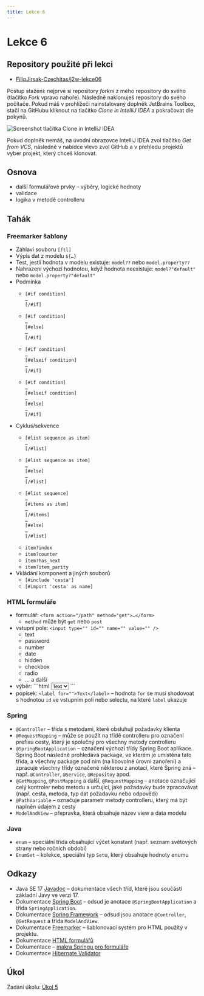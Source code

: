 ```yaml
---
title: Lekce 6
---
```


# Lekce 6

## Repository použité při lekci

* [FilipJirsak-Czechitas/j2w-lekce06](https://github.com/FilipJirsak-Czechitas/j2w-lekce06)

Postup stažení: nejprve si repository *forkni* z mého repository do svého (tlačítko *Fork* vpravo nahoře). Následně naklonuješ repository do svého počítače.
Pokud máš v prohlížeči nainstalovaný doplněk JetBrains Toolbox, stačí na GitHubu kliknout na tlačítko *Clone in IntelliJ IDEA* a pokračovat dle pokynů.

![Screenshot tlačítka Clone in IntelliJ IDEA](img/lekce-2/GitHub-Toolbox.png)

Pokud doplněk nemáš, na úvodní obrazovce IntelliJ IDEA zvol tlačítko *Get from VCS*, následně v nabídce vlevo zvol GitHub a v přehledu projektů vyber projekt,
který chceš klonovat.

## Osnova
* další formulářové prvky – výběry, logické hodnoty
* validace  
* logika v metodě controlleru

## Tahák

### Freemarker šablony

* Záhlaví souboru `[ftl]`
* Výpis dat z modelu `${…}`
* Test, jestli hodnota v modelu existuje: `model??` nebo `model.property??`
* Nahrazení výchozí hodnotou, když hodnota neexistuje: `model?"default"` nebo `model.property?"default"`
* Podmínka
  * ```
    [#if condition]
    …
    [/#if]
    ```
  * ```
    [#if condition]
    …
    [#else]
    …
    [/#if]
    ```
  * ```
    [#if condition]
    …
    [#elseif condition]
    …
    [/#if]
    ```
  * ```
    [#if condition]
    …
    [#elseif condition]
    …
    [#else]
    …
    [/#if]
    ```
* Cyklus/sekvence
  * ```
    [#list sequence as item]
    …
    [/#list]
    ``` 
  * ```
    [#list sequence as item]
    …
    [#else]
    …
    [/#list]
    ```
  * ```
    [#list sequence]
    …
    [#items as item]
    …
    [/#items]
    …
    [#else]
    …
    [/#list]
    ```
  * `item?index`
  * `item?counter`
  * `item?has_next`
  * `item?item_parity`
* Vkládání komponent a jiných souborů
  * `[#include 'cesta']`
  * `[#import 'cesta' as name]`

### HTML formuláře
* formulář: `<form action="/path" method="get">…</form>`
  * `method` může být `get` nebo `post`
* vstupní pole: `<input type="" id="" name="" value="" />`
  * text
  * password
  * number
  * date
  * hidden
  * checkbox
  * radio
  * … a další
* výběr: ```html
  <select id="" name="">
    <option value="">Text</option>
  </select>
  ```
* popisek: `<label for="">Text</label>` – hodnota `for` se musí shodovoat s hodnotou `id` ve vstupním poli nebo selectu, na které `label` ukazuje

### Spring

* `@Controller` – třída s metodami, které obsluhují požadavky klienta
* `@RequestMapping` – může se použít na třídě controlleru pro označení prefixu cesty, který je společný pro všechny metody controlleru
* `@SpringBootApplication` – označení výchozí třídy Spring Boot aplikace. Spring Boot následně prohledává package, ve kterém je umístěna tato třída, a všechny
  package pod ním (na libovolné úrovni zanoření) a zpracuje všechny třídy označené některou z anotací, které Spring zná – např. `@Controller`, `@Service`,
  `@Repositoy` apod.
* `@GetMapping`, `@PostMapping` a další, `@RequestMapping` – anotace označující celý kontroler nebo metodu a určující, jaké požadavky bude zpracovávat (např.
  cesta, metoda, typ dat požadavku nebo odpovědi)
* `@PathVariable` – označuje parametr metody controlleru, který má být naplněn údajem z cesty
* `ModelAndView` – přepravka, která obsahuje název view a data modelu

### Java

* `enum` – speciální třída obsahující výčet konstant (např. seznam světových strany nebo ročních období)
* `EnumSet` – kolekce, speciální typ `Set`u, který obsahuje hodnoty enumu

## Odkazy

* Java SE 17 [Javadoc](https://docs.oracle.com/en/java/javase/17/docs/api/java.base/) – dokumentace všech tříd, které jsou součástí základní Javy ve verzi 17.
* Dokumentace [Spring Boot](https://spring.io/projects/spring-boot#learn) – odsud je anotace `@SpringBootApplication` a třída `SpringApplication`.
* Dokumentace [Spring Framework](https://spring.io/projects/spring-framework#learn) – odsud jsou anotace `@Controller`, `@GetRequest` a třída `ModelAndView`.
* Dokumentace [Freemarker](https://freemarker.apache.org/docs/) – šablonovací systém pro HTML použitý v projektu.
* Dokumentace [HTML formulářů](https://developer.mozilla.org/en-US/docs/Learn/Forms)
* Dokumentace –  [makra Springu pro formuláře](https://docs.spring.io/spring-framework/reference/web/webmvc-view/mvc-freemarker.html#mvc-view-freemarker-forms)
* Dokumentace [Hibernate Validator](https://hibernate.org/validator/documentation/)

## Úkol
Zadání úkolu: [Úkol 5](lekce-6-ukol-5.html)
